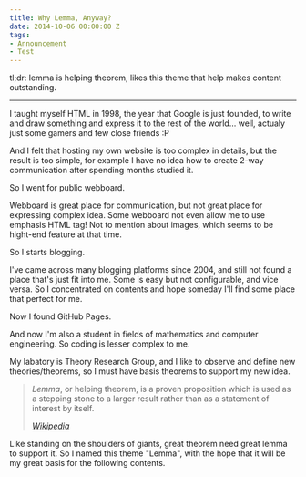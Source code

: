 ```yaml
---
title: Why Lemma, Anyway?
date: 2014-10-06 00:00:00 Z
tags:
- Announcement
- Test
---
```


tl;dr: lemma is helping theorem, likes this theme that help makes content outstanding.

---

I taught myself HTML in 1998, the year that Google is just founded, to write and draw something and express it to the rest of the world... well, actualy just some gamers and few close friends :P

And I felt that hosting my own website is too complex in details, but the result is too simple, for example I have no idea how to create 2-way communication after spending months studied it.

So I went for public webboard.

Webboard is great place for communication, but not great place for expressing complex idea. Some webboard not even allow me to use emphasis HTML tag! Not to mention about images, which seems to be hight-end feature at that time.

So I starts blogging.

I've came across many blogging platforms since 2004, and still not found a place that's just fit into me. Some is easy but not configurable, and vice versa. So I concentrated on contents and hope someday I'll find some place that perfect for me.

Now I found GitHub Pages.

And now I'm also a student in fields of mathematics and computer engineering. So coding is lesser complex to me.

My labatory is Theory Research Group, and I like to observe and define new theories/theorems, so I must have basis theorems to support my new idea.

> *Lemma*, or helping theorem, is a proven proposition which is used as a stepping stone to a larger result rather than as a statement of interest by itself.
>
> <footer><cite><a href="https://en.wikipedia.org/wiki/Lemma_(mathematics)">Wikipedia</a></cite></footer>

Like standing on the shoulders of giants, great theorem need great lemma to support it. So I named this theme "Lemma", with the hope that it will be my great basis for the following contents.

